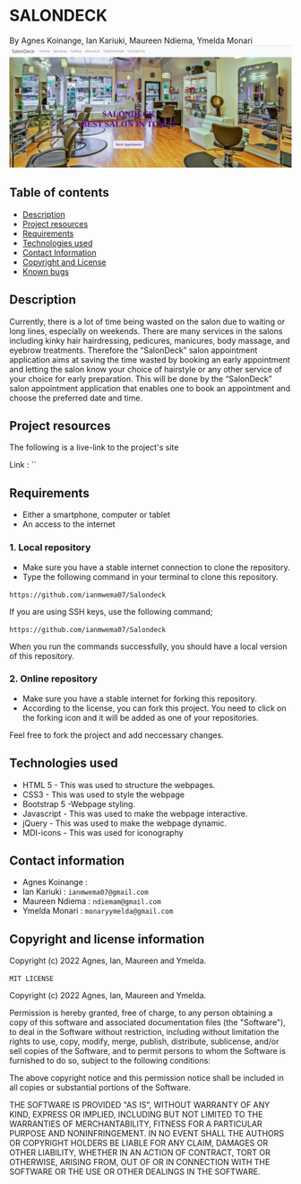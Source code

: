 # SALONDECK
By Agnes Koinange, Ian Kariuki, Maureen Ndiema, Ymelda Monari
![Project-design](./img/readme/landing%20Page.png)
## Table of contents
+ [Description](#Description)
+ [Project resources](#project-resources)
+ [Requirements](#requirements)
+ [Technologies used](#technologies-used)
+ [Contact Information](#contact-information)
+ [Copyright and License](#copyright-and-license-information) 
+ [Known bugs](#known-bugs)
## Description
Currently, there is a lot of time being wasted on the salon due to waiting or long lines, especially on weekends. There are many services in the salons including kinky hair hairdressing, pedicures, manicures, body massage, and eyebrow treatments. Therefore the “SalonDeck” salon appointment application aims at  saving the time wasted by booking an early appointment and letting the salon know your choice of hairstyle or any other service of your choice for early preparation. This will be done by the “SalonDeck”  salon appointment application that enables one to book an appointment and choose the preferred date and time.
## Project resources
The following is a live-link to the project's site

Link : ``
## Requirements
+ Either a smartphone, computer or tablet
+ An access to the internet
### 1. Local repository
+ Make sure you have a stable internet connection to clone the repository.
+ Type the following command in your terminal to clone this repository.

`https://github.com/ianmwema07/Salondeck`

If you are using SSH keys, use the following command;

`https://github.com/ianmwema07/Salondeck`

When you run the commands successfully, you should have a local version of this repository.

### 2. Online repository
+ Make sure you have a stable internet for forking this repository.
+ According to the license, you can fork this project. You need to click on the forking icon and it will be added as one of your repositories.

Feel free to fork the project and add neccessary changes.
## Technologies used
+ HTML 5 -  This was used to structure the webpages.
+ CSS3 - This was used to style the webpage
+ Bootstrap 5 -Webpage styling.
+ Javascript -  This was used to make the webpage interactive.
+ jQuery - This was used to make the webpage dynamic.
+ MDI-icons - This was used for iconography
## Contact information
+ Agnes Koinange : 
+ Ian Kariuki : `ianmwema07@gmail.com`
+ Maureen Ndiema : `ndiemam@gmail.com`
+ Ymelda Monari : `monaryymelda@gmail.com`


## Copyright and license information
Copyright (c) 2022 Agnes, Ian, Maureen and Ymelda.

`MIT LICENSE`

Copyright (c) 2022 Agnes, Ian, Maureen and Ymelda.

Permission is hereby granted, free of charge, to any person obtaining a copy
of this software and associated documentation files (the "Software"), to deal
in the Software without restriction, including without limitation the rights
to use, copy, modify, merge, publish, distribute, sublicense, and/or sell
copies of the Software, and to permit persons to whom the Software is
furnished to do so, subject to the following conditions:

The above copyright notice and this permission notice shall be included in all
copies or substantial portions of the Software.

THE SOFTWARE IS PROVIDED "AS IS", WITHOUT WARRANTY OF ANY KIND, EXPRESS OR
IMPLIED, INCLUDING BUT NOT LIMITED TO THE WARRANTIES OF MERCHANTABILITY,
FITNESS FOR A PARTICULAR PURPOSE AND NONINFRINGEMENT. IN NO EVENT SHALL THE
AUTHORS OR COPYRIGHT HOLDERS BE LIABLE FOR ANY CLAIM, DAMAGES OR OTHER
LIABILITY, WHETHER IN AN ACTION OF CONTRACT, TORT OR OTHERWISE, ARISING FROM,
OUT OF OR IN CONNECTION WITH THE SOFTWARE OR THE USE OR OTHER DEALINGS IN THE
SOFTWARE.
